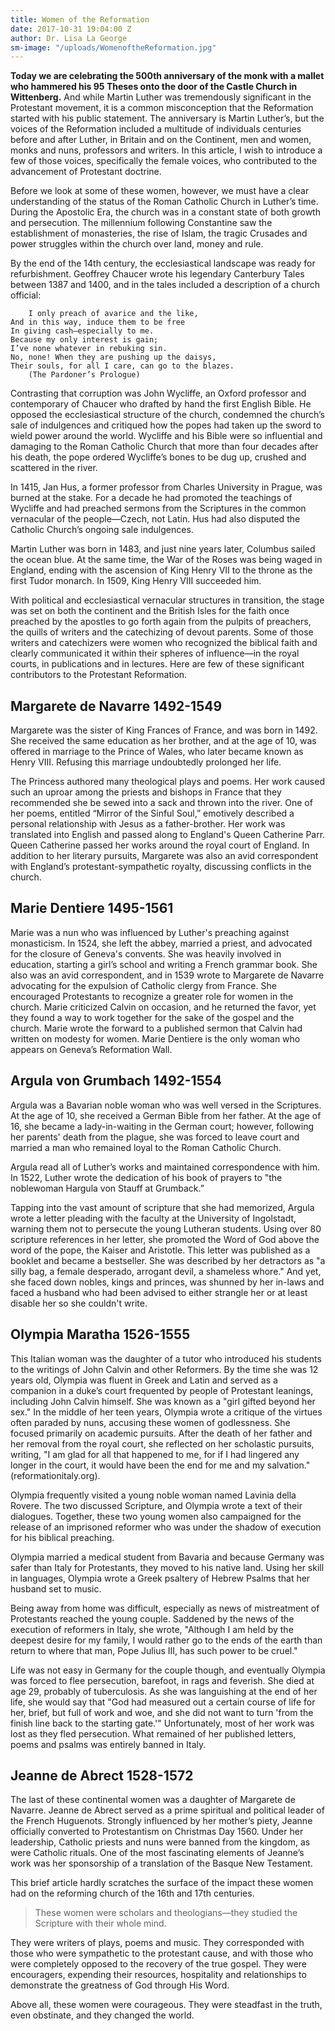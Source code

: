 ```yaml
---
title: Women of the Reformation
date: 2017-10-31 19:04:00 Z
author: Dr. Lisa La George
sm-image: "/uploads/WomenoftheReformation.jpg"
---
```


**Today we are celebrating the 500th anniversary of the monk with a mallet who hammered his 95 Theses onto the door of the Castle Church in Wittenberg.** And while Martin Luther was tremendously significant in the Protestant movement, it is a common misconception that the Reformation started with his public statement. The anniversary is Martin Luther’s, but the voices of the Reformation included a multitude of individuals centuries before and after Luther, in Britain and on the Continent, men and women, monks and nuns, professors and writers. In this article, I wish to introduce a few of those voices, specifically the female voices, who contributed to the advancement of Protestant doctrine. 

Before we look at some of these women, however, we must have a clear understanding of the status of the Roman Catholic Church in Luther’s time. During the Apostolic Era, the church was in a constant state of both growth and persecution. The millennium following Constantine saw the establishment of monasteries, the rise of Islam, the tragic Crusades and power struggles within the church over land, money and rule.

By the end of the 14th century, the ecclesiastical landscape was ready for refurbishment. Geoffrey Chaucer wrote his legendary Canterbury Tales between 1387 and 1400, and in the tales included a description of a church official: 

        I only preach of avarice and the like,
	And in this way, induce them to be free
	In giving cash—especially to me.
	Because my only interest is gain;
	I’ve none whatever in rebuking sin.
	No, none! When they are pushing up the daisys,
	Their souls, for all I care, can go to the blazes.
		(The Pardoner’s Prologue)

Contrasting that corruption was John Wycliffe, an Oxford professor and contemporary of Chaucer who drafted by hand the first English Bible. He opposed the ecclesiastical structure of the church, condemned the church’s sale of indulgences and critiqued how the popes had taken up the sword to wield power around the world. Wycliffe and his Bible were so influential and damaging to the Roman Catholic Church that more than four decades after his death, the pope ordered Wycliffe’s bones to be dug up, crushed and scattered in the river.

In 1415, Jan Hus, a former professor from Charles University in Prague, was burned at the stake. For a decade he had promoted the teachings of Wycliffe and had preached sermons from the Scriptures in the common vernacular of the people—Czech, not Latin. Hus had also disputed the Catholic Church’s ongoing sale indulgences. 

Martin Luther was born in 1483, and just nine years later, Columbus sailed the ocean blue. At the same time, the War of the Roses was being waged in England, ending with the ascension of King Henry VII to the throne as the first Tudor monarch. In 1509, King Henry VIII succeeded him. 

With political and ecclesiastical vernacular structures in transition, the stage was set on both the continent and the British Isles for the faith once preached by the apostles to go forth again from the pulpits of preachers, the quills of writers and the catechizing of devout parents. Some of those writers and catechizers were women who recognized the biblical faith and clearly communicated it within their spheres of influence—in the royal courts, in publications and in lectures. Here are few of these significant contributors to the Protestant Reformation.

## **Margarete de Navarre** 1492-1549
Margarete was the sister of King Frances of France, and was born in 1492. She received the same education as her brother, and at the age of 10, was offered in marriage to the Prince of Wales, who later became known as Henry VIII. Refusing this marriage undoubtedly prolonged her life.

The Princess authored many theological plays and poems. Her work caused such an uproar among the priests and bishops in France that they recommended she be sewed into a sack and thrown into the river. One of her poems, entitled “Mirror of the Sinful Soul,” emotively described a personal relationship with Jesus as a father-brother. Her work was translated into English and passed along to England's Queen Catherine Parr. Queen Catherine passed her works around the royal court of England. In addition to her literary pursuits, Margarete was also an avid correspondent with England’s protestant-sympathetic royalty, discussing conflicts in the church.

## **Marie Dentiere** 1495-1561 

Marie was a nun who was influenced by Luther's preaching against monasticism. In 1524, she left the abbey, married a priest, and advocated for the closure of Geneva's convents. She was heavily involved in education, starting a girl’s school and writing a French grammar book. She also was an avid correspondent, and in 1539 wrote to Margarete de Navarre advocating for the expulsion of Catholic clergy from France. She encouraged Protestants to recognize a greater role for women in the church. Marie criticized Calvin on occasion, and he returned the favor, yet they found a way to work together for the sake of the gospel and the church. Marie wrote the forward to a published sermon that Calvin had written on modesty for women. Marie Dentiere is the only woman who appears on Geneva’s Reformation Wall.

## **Argula von Grumbach** 1492-1554

Argula was a Bavarian noble woman who was well versed in the Scriptures. At the age of 10, she received a German Bible from her father. At the age of 16, she became a lady-in-waiting in the German court; however, following her parents' death from the plague, she was forced to leave court and married a man who remained loyal to the Roman Catholic Church. 

Argula read all of Luther’s works and maintained correspondence with him. In 1522, Luther wrote the dedication of his book of prayers to "the noblewoman Hargula von Stauff at Grumback.” 

Tapping into the vast amount of scripture that she had memorized, Argula wrote a letter pleading with the faculty at the University of Ingolstadt, warning them not to persecute the young Lutheran students. Using over 80 scripture references in her letter, she promoted the Word of God above the word of the pope, the Kaiser and Aristotle. This letter was published as a booklet and became a bestseller. She was described by her detractors as "a silly bag, a female desperado, arrogant devil, a shameless whore." And yet, she faced down nobles, kings and princes, was shunned by her in-laws and faced a husband who had been advised to either strangle her or at least disable her so she couldn't write.

## **Olympia Maratha** 1526-1555 

This Italian woman was the daughter of a tutor who introduced his students to the writings of John Calvin and other Reformers. By the time she was 12 years old, Olympia was fluent in Greek and Latin and served as a companion in a duke’s court frequented by people of Protestant leanings, including John Calvin himself. She was known as a "girl gifted beyond her sex." In the middle of her teen years, Olympia wrote a critique of the virtues often paraded by nuns, accusing these women of godlessness. She focused primarily on academic pursuits. After the death of her father and her removal from the royal court, she reflected on her scholastic pursuits, writing, "I am glad for all that happened to me, for if I had lingered any longer in the court, it would have been the end for me and my salvation." (reformationitaly.org).

Olympia frequently visited a young noble woman named Lavinia della Rovere. The two discussed Scripture, and Olympia wrote a text of their dialogues. Together, these two young women also campaigned for the release of an imprisoned reformer who was under the shadow of execution for his biblical preaching. 

Olympia married a medical student from Bavaria and because Germany was safer than Italy for Protestants, they moved to his native land. Using her skill in languages, Olympia wrote a Greek psaltery of Hebrew Psalms that her husband set to music.

Being away from home was difficult, especially as news of mistreatment of Protestants reached the young couple. Saddened by the news of the execution of reformers in Italy, she wrote, "Although I am held by the deepest desire for my family, I would rather go to the ends of the earth than return to where that man, Pope Julius III, has such power to be cruel."

Life was not easy in Germany for the couple though, and eventually Olympia was forced to flee persecution, barefoot, in rags and feverish. She died at age 29, probably of tuberculosis. As she was languishing at the end of her life, she would say that "God had measured out a certain course of life for her, brief, but full of work and woe, and she did not want to turn 'from the finish line back to the starting gate.'" Unfortunately, most of her work was lost as they fled persecution. What remained of her published letters, poems and psalms was entirely banned in Italy.

## **Jeanne de Abrect** 1528-1572

The last of these continental women was a daughter of Margarete de Navarre. Jeanne de Abrect served as a prime spiritual and political leader of the French Huguenots. Strongly influenced by her mother’s piety, Jeanne officially converted to Protestantism on Christmas Day 1560.
Under her leadership, Catholic priests and nuns were banned from the kingdom, as were Catholic rituals. One of the most fascinating elements of Jeanne’s work was her sponsorship of a translation of the Basque New Testament.

This brief article hardly scratches the surface of the impact these women had on the reforming church of the 16th and 17th centuries. 

> These women were scholars and theologians—they studied the Scripture with their whole mind. 

They were writers of plays, poems and music. They corresponded with those who were sympathetic to the protestant cause, and with those who were completely opposed to the recovery of the true gospel. They were encouragers, expending their resources, hospitality and relationships to demonstrate the greatness of God through His Word.

Above all, these women were courageous. They were steadfast in the truth, even obstinate, and they changed the world. 

